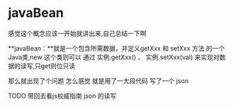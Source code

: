 # javaBean

感觉这个概念应该一开始就讲出来,自己总结一下啊

**javaBean：**就是一个包含所需数据，并定义getXxx 和 setXxx 方法 的一个Java类,new 这个类则可以 通过 实例.getXxx() 、 实例.setXxx(val)  来实现对数据的读写,只get则位只读

那么就出现了个问题   怎么感觉  就是用了一大段代码 写了一个 json  

TODO  带回去看js权威指南   json 的读写
